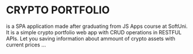 # CRYPTO PORTFOLIO
is a SPA application made after graduating from JS Apps course at SoftUni. It is a simple crypto portfolio web app with CRUD operations in RESTFUL APIs. Let you saving information about ammount of crypto assets with current prices ...
